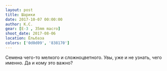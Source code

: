 ```yaml
---
layout: post
title: Шарики
date: 2017-10-07 00:00:00
author: К.С.
gear: [E-3 , 35mm macro]
shoot_date: 2017-08-06
location: Ёльбаза
colors: ['0d0d09', '838170']
---
```

Семена чего-то мелкого и сложноцветного. Увы, уже и не узнать, чего именно. Да и кому это важно?
